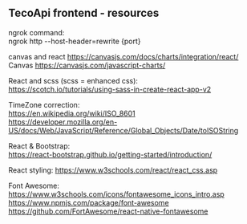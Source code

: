 ## TecoApi frontend - resources

ngrok command:<br/>
ngrok http --host-header=rewrite {port}

 canvas and react https://canvasjs.com/docs/charts/integration/react/ <br/>
 Canvas https://canvasjs.com/javascript-charts/
 
 React and scss (scss = enhanced css):<br/>
 https://scotch.io/tutorials/using-sass-in-create-react-app-v2
 
 TimeZone correction:<br/>
 https://en.wikipedia.org/wiki/ISO_8601 <br/>
 https://developer.mozilla.org/en-US/docs/Web/JavaScript/Reference/Global_Objects/Date/toISOString
 
 React & Bootstrap:<br/>
 https://react-bootstrap.github.io/getting-started/introduction/
 
 React styling:
 https://www.w3schools.com/react/react_css.asp
 
 Font Awesome:
 https://www.w3schools.com/icons/fontawesome_icons_intro.asp
 https://www.npmjs.com/package/font-awesome
 https://github.com/FortAwesome/react-native-fontawesome


